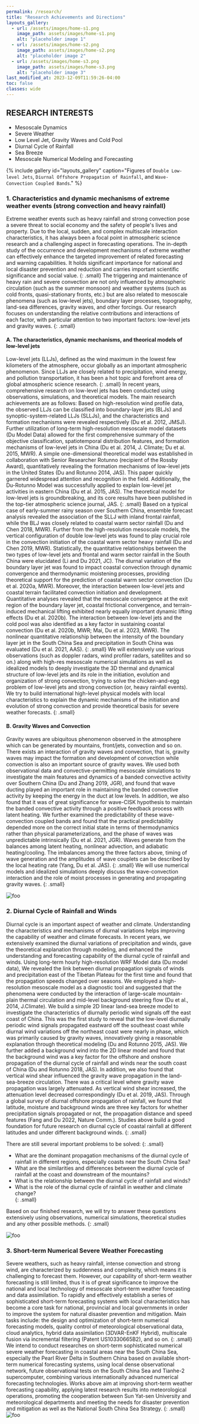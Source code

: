 ```yaml
---
permalink: /research/
title: "Research Achievements and Directions"
layouts_gallery:
  - url: /assets/images/home-s1.png
    image_path: assets/images/home-s1.png
    alt: "placeholder image 1"
  - url: /assets/images/home-s2.png
    image_path: assets/images/home-s2.png
    alt: "placeholder image 2"
  - url: /assets/images/home-s3.png
    image_path: assets/images/home-s3.png
    alt: "placeholder image 3"
last_modified_at: 2023-12-09T11:59:26-04:00
toc: false
classes: wide
---
```


## RESEARCH INTERESTS

* Mesoscale Dynamics
* Severe Weather
* Low Level Jet, Gravity Waves and Cold Pool
* Diurnal Cycle of Rainfall
* Sea Breeze
* Mesoscale Numerical Modeling and Forecasting

{% include gallery id="layouts_gallery" caption="Figures of `Double Low-level Jets`, `Diurnal Offshore Propagation of Rainfall`, and `Wave-Convection Coupled Bands`." %}

### 1. Characteristics and dynamic mechanisms of extreme weather events (strong convection and heavy rainfall)  

Extreme weather events such as heavy rainfall and strong convection pose a severe threat to social economy and the safety of people's lives and property. Due to the local, sudden, and complex multiscale interaction characteristics, it has always been a focal point in atmospheric science research and a challenging aspect in forecasting operations. The in-depth study of the occurrence and development mechanisms of extreme weather can effectively enhance the targeted improvement of related forecasting and warning capabilities. It holds significant importance for national and local disaster prevention and reduction and carries important scientific significance and social value.
{: .small}
The triggering and maintenance of heavy rain and severe convection are not only influenced by atmospheric circulation (such as the summer monsoon) and weather systems (such as cold fronts, quasi-stationary fronts, etc.) but are also related to mesoscale phenomena (such as low-level jets), boundary layer processes, topography, land-sea differences, gravity waves, and other forcings. Our research focuses on understanding the relative contributions and interactions of each factor, with particular attention to two important factors: low-level jets and gravity waves.
{: .small}

#### A. The characteristics, dynamic mechanisms, and theorical models of low-level jets

Low-level jets (LLJs), defined as the wind maximum in the lowest few kilometers of the atmosphere, occur globally as an important atmospheric phenomenon. Since LLJs are closely related to precipitation, wind energy, and pollution transportation, it has been a hot topic and forefront area of global atmospheric science research.
{: .small}
In recent years, comprehensive research on low-level jets has been conducted using observations, simulations, and theoretical models. The main research achievements are as follows: Based on high-resolution wind profile data, the observed LLJs can be classified into boundary-layer jets (BLJs) and synoptic-system-related LLJs (SLLJs), and the characteristics and formation mechanisms were revealed respectively (Du et al. 2012, JMSJ). Further utilization of long-term high-resolution mesoscale model datasets (Du Model Data) allowed for the first comprehensive summary of the objective classification, spatiotemporal distribution features, and formation mechanisms of low-level jets in China (Du et al. 2014, J. Climate; Du et al. 2015, MWR). A simple one-dimensional theoretical model was established in collaboration with Senior Researcher Rotunno (recipient of the Rossby Award), quantitatively revealing the formation mechanisms of low-level jets in the United States (Du and Rotunno 2014, JAS). This paper quickly garnered widespread attention and recognition in the field. Additionally, the Du-Rotunno Model was successfully applied to explain low-level jet activities in eastern China (Du et al. 2015, JAS). The theoretical model for low-level jets is groundbreaking, and its core results have been published in the top-tier atmospheric science journal, JAS. 
{: .small}
Based on a typical case of early-summer rainy season over Southern China, ensemble forecast analysis revealed the association of the SLLJ with inland frontal rainfall, while the BLJ was closely related to coastal warm sector rainfall (Du and Chen 2018, MWR). Further from the high-resolution mesoscale models, the vertical configuration of double low-level jets was found to play crucial role in the convection initiation of the coastal warm sector heavy rainfall (Du and Chen 2019, MWR). Statistically, the quantitative relationships between the two types of low-level jets and frontal and warm sector rainfall in the South China were elucidated (Li and Du 2021, JC). The diurnal variation of the boundary layer jet was found to impact coastal convection through dynamic convergence and thermodynamic moistening processes, providing theoretical support for the prediction of coastal warm sector convection (Du et al. 2020a, MWR). Moreover, the interaction between low-level jets and coastal terrain facilitated convection initiation and development. Quantitative analyses revealed that the mesoscale convergence at the exit region of the boundary layer jet, coastal frictional convergence, and terrain-induced mechanical lifting exhibited nearly equally important dynamic lifting effects (Du et al. 2020b). The interaction between low-level jets and the cold pool was also identified as a key factor in sustaining coastal convection (Du et al. 2020b, MWR; Mai, Du et al. 2023, MWR). The nonlinear quantitative relationship between the intensity of the boundary layer jet in the South China Sea and precipitation in South China was evaluated (Du et al. 2021, AAS).
{: .small}
We will extensively use various observations (such as doppler radars, wind profiler radars, satellites and so on.) along with high-res mesoscale numerical simulations as well as idealized models to deeply investigate the 3D thermal and dynamical structure of low-level jets and its role in the initiation, evolution and organization of strong convection, trying to solve the chicken-and-egg problem of low-level jets and strong convection (or, heavy rainfall events). We try to build international high-level physical models with local characteristics to explain the dynamic mechanisms of the initiation and evolution of strong convection and provide theoretical basis for severe weather forecasts.
{: .small}

#### B. Gravity Waves and Convection

Gravity waves are ubiquitous phenomenon observed in the atmosphere which can be generated by mountains, front/jets, convection and so on. There exists an interaction of gravity waves and convection, that is, gravity waves may impact the formation and development of convection while convection is also an important source of gravity waves. We used both observational data and convective-permitting mesoscale simulations to investigate the main features and dynamics of a banded convective activity over Southern China (Du and Zhang 2019, JGR), and found that wave ducting played an important role in maintaining the banded convective activity by keeping the energy in the duct at low levels. In addition, we also found that it was of great significance for wave-CISK hypothesis to maintain the banded convective activity through a positive feedback process with latent heating. We further examined the predictability of these wave-convection coupled bands and found that the practical predictability depended more on the correct initial state in terms of thermodynamics rather than physical parameterizations, and the phase of waves was unpredictable intrinsically (Du et al. 2021, JGR). Waves generate from the balances among latent heating, nonlinear advection, and adiabatic heating/cooling. The imbalances among the three factors above, timing of wave generation and the amplitudes of wave couplets can be described by the local heating rate (Yang, Du et al. JAS).
{: .small}
We will use numerical models and idealized simulations deeply discuss the wave-convection interaction and the role of moist processes in generating and propagating gravity waves.
{: .small}

![foo](/assets/images/research-page-4.png)

### 2. Diurnal Cycle of Rainfall and Winds

Diurnal cycle is an important aspect of weather and climate. Understanding the characteristics and mechanisms of diurnal variations helps improving the capability of weather and climate forecasts. In recent years, we extensively examined the diurnal variations of precipitation and winds, gave the theoretical explanation through modeling, and enhanced the understanding and forecasting capability of the diurnal cycle of rainfall and winds. Using long-term hourly high-resolution WRF Model data (Du model data), We revealed the link between diurnal propagation signals of winds and precipitation east of the Tibetan Plateau for the first time and found that the propagation speeds changed over seasons. We employed a high-resolution mesoscale model as a diagnostic tool and suggested that the phenomena were conducted by the interaction of large-scale mountain-plain thermal circulation and mid-level background steering flow (Du et al., 2014, J.Climate). We build a simple 2D linear land-sea breeze model to investigate the characteristics of diurnally periodic wind signals off the east coast of China. This was the first study to reveal that the low-level diurnally periodic wind signals propagated eastward off the southeast coast while diurnal wind variations off the northeast coast were nearly in phase, which was primarily caused by gravity waves, innovatively giving a reasonable explanation through theoretical modeling (Du and Rotunno 2015, JAS). We further added a background wind into the 2D linear model and found that the background wind was a key factor for the offshore and onshore propagation of the diurnal cycle of rainfall and winds near the south coast of China (Du and Rotunno 2018, JAS). In addition, we also found that vertical wind shear influenced the gravity wave propagation in the land-sea-breeze circulation. There was a critical level where gravity wave propagation was largely attenuated. As vertical wind shear increased, the attenuation level decreased correspondingly (Du et al. 2019, JAS). Through a global survey of diurnal offshore propagation of rainfall, we found that latitude, moisture and background winds are three key factors for whether precipitation signals propagated or not, the propagation distance and speed features (Fang and Du 2022, Nature Comm.). Studies above build a good foundation for future research on diurnal cycle of coastal rainfall at different latitudes and under different background winds.
{: .small}

There are still several important problems to be solved:
{: .small}
* What are the dominant propagation mechanisms of the diurnal cycle of rainfall in different regions, especially coasts near the South China Sea?
* What are the similarities and differences between the diurnal cycle of rainfall at the coast and downstream of the mountains?
* What is the relationship between the diurnal cycle of rainfall and winds?
* What is the role of the diurnal cycle of rainfall in weather and climate change?  
{: .small}

Based on our finished research, we will try to answer these questions extensively using observations, numerical simulations, theoretical studies and any other possible methods.
{: .small}

![foo](/assets/images/research-page-2.png)

### 3. Short-term Numerical Severe Weather Forecasting

Severe weathers, such as heavy rainfall, intense convection and strong wind, are characterized by suddenness and complexity, which means it is challenging to forecast them. However, our capability of short-term weather forecasting is still limited, thus it is of great significance to improve the national and local technology of mesoscale short-term weather forecasting and data assimilation. To rapidly and effectively establish a series of sophisticated short-term forecasting systems with local characteristics has become a core task for national, provincial and local governments in order to improve the system for natural disaster prevention and mitigation. Main tasks include: the design and optimization of short-term numerical forecasting models, quality control of meteorological observational data, cloud analytics, hybrid data assimilation (3DVAR-EnKF Hybrid), multiscale fusion via incremental filtering (Patent US10330665B2), and so on.
{: .small}
We intend to conduct researches on short-term sophisticated numerical severe weather forecasting in coastal areas near the South China Sea, especially the Pearl River Delta in Southern China based on available short-term numerical forecasting systems, using local dense observational network, future observational tests on the South China Sea and Tianhe-2 supercomputer, combining various internationally advanced numerical forecasting technologies. Works above aim at improving short-term weather forecasting capability, applying latest research results into meteorological operations, promoting the cooperation between Sun Yat-sen University and meteorological departments and meeting the needs for disaster prevention and mitigation as well as the National South China Sea Strategy.
{: .small}
![foo](/assets/images/research-page-3.png)
